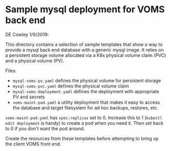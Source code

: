 # Sample mysql deployment for VOMS back end

DE Cowley 1/9/2019:

This directory contains a selection of sample templates that show a way to
provide a mysql back end database with a generic mysql image.  It relies on a
persistent storage volume allocated via a K8s physical volume claim (PVC) and a
physical volume (PV).

Files:
  * `mysql-voms-pv.yaml` defines the physical volume for persistent storage
  * `mysql-voms-pvc.yaml`     defines the physical volume claim
  * `mysql-voms-deployment.yaml`  defines the deployment with appropriate PV and secrets
  * `voms-maint-pod.yaml`  a utility deployment that makes it easy to access the database and target filesystem for ad hoc backups, restores, etc.  

`voms-maint-pod.yaml` has `spec:replicas` set to 0.  Increase this to 1 (`kubectl edit deployment` is handy) to create a pod when you need it.  Then set back to 0 if you don't want the pod around.

Create the resources from these templates before attempting to bring up the client VOMS front end.
